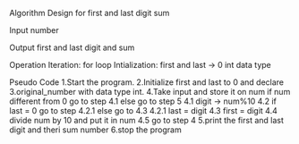 Algorithm Design for first and last digit sum

Input
number

Output
first and last digit and sum

Operation
Iteration: for loop
Intialization: first and last -> 0 int data type


Pseudo Code
1.Start the program.
2.Initialize first and last to 0 and declare 3.original_number with data type int.
4.Take input and store it on num
if num different from 0 go to step 4.1 else go to step 5 4.1 digit -> num%10 4.2 if last = 0 go to step 4.2.1 else go to 4.3 4.2.1 last = digit 4.3 first = digit 4.4 divide num by 10 and put it in num 4.5 go to step 4
5.print the first and last digit and theri sum number
6.stop the program